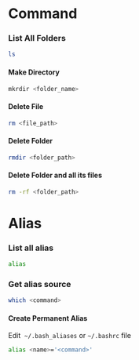 # Command
### List All Folders
```bash
ls
```
#### Make Directory
```bash
mkrdir <folder_name>
```
#### Delete File
```bash
rm <file_path>
```
#### Delete Folder
```bash
rmdir <folder_path>
```
#### Delete Folder and all its files
```bash
rm -rf <folder_path>
```
# Alias
### List all alias
```bash
alias
```
### Get alias source
```bash
which <command>
```
#### Create Permanent Alias
Edit  `~/.bash_aliases` or `~/.bashrc`  file
```bash
alias <name>='<command>'
```
